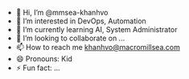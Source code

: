 - 👋 Hi, I’m @mmsea-khanhvo
- 👀 I’m interested in DevOps, Automation
- 🌱 I’m currently learning AI, System Administrator
- 💞️ I’m looking to collaborate on ...
- 📫 How to reach me khanhvo@macromillsea.com
- 😄 Pronouns: Kid
- ⚡ Fun fact: ...

<!---
mmsea-khanhvo/mmsea-khanhvo is a ✨ special ✨ repository because its `README.md` (this file) appears on your GitHub profile.
You can click the Preview link to take a look at your changes.
--->
